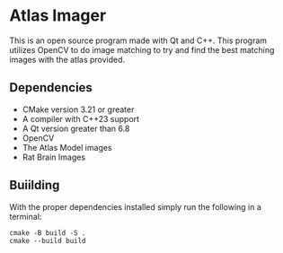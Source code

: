 # Atlas Imager

This is an open source program made with Qt and C++. This program utilizes OpenCV to do image matching to try and find the best matching images with the atlas provided. 

## Dependencies

- CMake version 3.21 or greater
- A compiler with C++23 support
- A Qt version greater than 6.8
- OpenCV
- The Atlas Model images
- Rat Brain Images

## Buiilding

With the proper dependencies installed simply run the following in a terminal:

```
cmake -B build -S .
cmake --build build
```